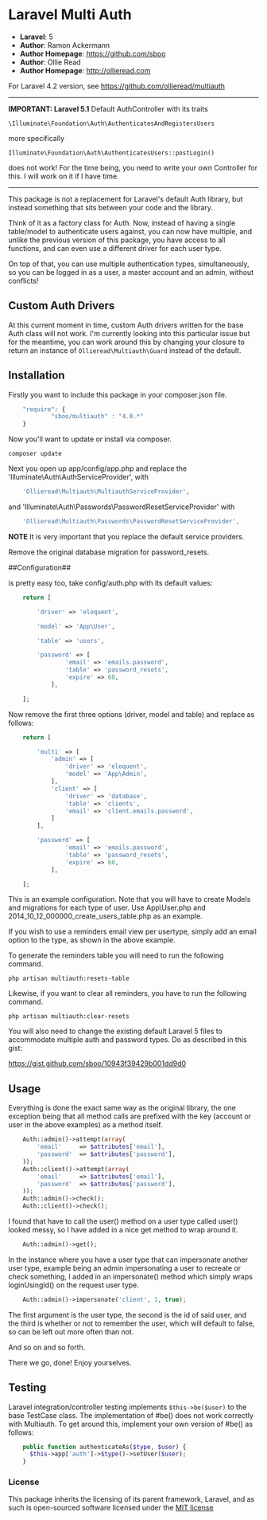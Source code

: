 # Laravel Multi Auth #

- **Laravel**: 5
- **Author**: Ramon Ackermann
- **Author Homepage**: https://github.com/sboo
- **Author**: Ollie Read
- **Author Homepage**: http://ollieread.com

For Laravel 4.2 version, see https://github.com/ollieread/multiauth

--------------------------------------------------------------------------------------------------

**IMPORTANT: Laravel 5.1**
Default AuthController with its traits

```
\Illuminate\Foundation\Auth\AuthenticatesAndRegistersUsers
```

more specifically

```
Illuminate\Foundation\Auth\AuthenticatesUsers::postLogin()
```
does not work! For the time being, you need to write your own Controller for this. I will work on it if I have time.

--------------------------------------------------------------------------------------------------



This package is not a replacement for Laravel's default Auth library, but instead something
that sits between your code and the library.

Think of it as a factory class for Auth. Now, instead of having a single table/model to
authenticate users against, you can now have multiple, and unlike the previous version of
this package, you have access to all functions, and can even use a different driver 
for each user type.

On top of that, you can use multiple authentication types, simultaneously, so you can be logged
in as a user, a master account and an admin, without conflicts!

## Custom Auth Drivers ##

At this current moment in time, custom Auth drivers written for the base Auth class will not work. I'm currently looking into this particular issue but for the meantime, you can work around this by changing your closure to return an instance of `Ollieread\Multiauth\Guard` instead of the default.

## Installation ##

Firstly you want to include this package in your composer.json file.
```javascript
    "require": {
    		"sboo/multiauth" : "4.0.*"
    }
```
   
Now you'll want to update or install via composer.

    composer update

Next you open up app/config/app.php and replace the 'Illuminate\Auth\AuthServiceProvider', with
```php
    'Ollieread\Multiauth\MultiauthServiceProvider',
```

and 'Illuminate\Auth\Passwords\PasswordResetServiceProvider' with
```php
	'Ollieread\Multiauth\Passwords\PasswordResetServiceProvider',
```	

**NOTE** It is very important that you replace the default service providers.

Remove the original database migration for password_resets.

##Configuration##

is pretty easy too, take config/auth.php with its default values:
```php
    return [

		'driver' => 'eloquent',

		'model' => 'App\User',

		'table' => 'users',

		'password' => [
        		'email' => 'emails.password',
        		'table' => 'password_resets',
        		'expire' => 60,
        	],

	];
```

Now remove the first three options (driver, model and table) and replace as follows:
```php
    return [

		'multi'	=> [
			'admin' => [
				'driver' => 'eloquent',
				'model'	=> 'App\Admin',
			],
			'client' => [
				'driver' => 'database',
				'table' => 'clients',
				'email' => 'client.emails.password',
			]
		],

		'password' => [
        		'email' => 'emails.password',
        		'table' => 'password_resets',
        		'expire' => 60,
        	],

	];
```
	
This is an example configuration. Note that you will have to create Models and migrations for each type of user. 
Use App\User.php and 2014_10_12_000000_create_users_table.php as an example. 

If you wish to use a reminders email view per usertype, simply add an email option to the type, as shown in the above example.


To generate the reminders table you will need to run the following command.

	php artisan multiauth:resets-table

Likewise, if you want to clear all reminders, you have to run the following command.

	php artisan multiauth:clear-resets


You will also need to change the existing default Laravel 5 files to accommodate multiple auth and password types. 
Do as described in this gist:

https://gist.github.com/sboo/10943f39429b001dd9d0

## Usage ##

Everything is done the exact same way as the original library, the one exception being
that all method calls are prefixed with the key (account or user in the above examples)
as a method itself.
```php
    Auth::admin()->attempt(array(
    	'email'		=> $attributes['email'],
    	'password'	=> $attributes['password'],
    ));
    Auth::client()->attempt(array(
    	'email'		=> $attributes['email'],
    	'password'	=> $attributes['password'],
    ));
    Auth::admin()->check();
    Auth::client()->check();
```

I found that have to call the user() method on a user type called user() looked messy, so
I have added in a nice get method to wrap around it.
```php
	Auth::admin()->get();
```

In the instance where you have a user type that can impersonate another user type, example being
an admin impersonating a user to recreate or check something, I added in an impersonate() method
which simply wraps loginUsingId() on the request user type.
```php
	Auth::admin()->impersonate('client', 1, true);
```

The first argument is the user type, the second is the id of said user, and the third is
whether or not to remember the user, which will default to false, so can be left out
more often than not.

And so on and so forth.


There we go, done! Enjoy yourselves.


## Testing ##

Laravel integration/controller testing implements `$this->be($user)` to the base TestCase class. The implementation of #be() does not work correctly with Multiauth. To get around this, implement your own version of #be() as follows:
```php
    public function authenticateAs($type, $user) {
      $this->app['auth']->$type()->setUser($user);
    }
```

### License

This package inherits the licensing of its parent framework, Laravel, and as such is open-sourced 
software licensed under the [MIT license](http://opensource.org/licenses/MIT)
